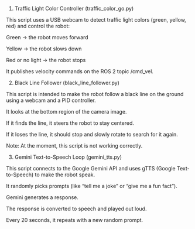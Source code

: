1. Traffic Light Color Controller (traffic_color_go.py)

This script uses a USB webcam to detect traffic light colors (green, yellow, red) and control the robot:

Green → the robot moves forward

Yellow → the robot slows down

Red or no light → the robot stops

It publishes velocity commands on the ROS 2 topic /cmd_vel.


2. Black Line Follower (black_line_follower.py)

This script is intended to make the robot follow a black line on the ground using a webcam and a PID controller.

It looks at the bottom region of the camera image.

If it finds the line, it steers the robot to stay centered.

If it loses the line, it should stop and slowly rotate to search for it again.

Note: At the moment, this script is not working correctly. 


3. Gemini Text-to-Speech Loop (gemini_tts.py)

This script connects to the Google Gemini API and uses gTTS (Google Text-to-Speech) to make the robot speak.

It randomly picks prompts (like “tell me a joke” or “give me a fun fact”).

Gemini generates a response.

The response is converted to speech and played out loud.

Every 20 seconds, it repeats with a new random prompt.
